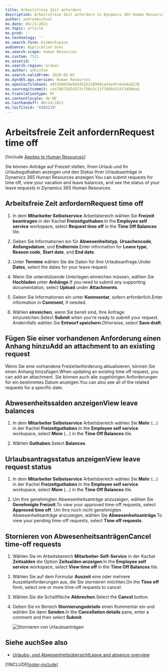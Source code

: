```yaml
---
title: Arbeitsfreie Zeit anfordern
description: Arbeitsfreie Zeit anfordern in Dynamics 365 Human Resources.
author: andreabichsel
ms.date: 04/21/2021
ms.topic: article
ms.prod: ''
ms.technology: ''
ms.search.form: EssWorkspace
audience: Application User
ms.search.scope: Human Resources
ms.custom: 7521
ms.assetid: ''
ms.search.region: Global
ms.author: anbichse
ms.search.validFrom: 2020-02-03
ms.dyn365.ops.version: Human Resources
ms.openlocfilehash: 445360659e993451b1289091e43e4fc64e0ad228
ms.sourcegitcommit: cee7887282d372c756c5c11f76684315f249bba5
ms.translationtype: HT
ms.contentlocale: de-DE
ms.lasthandoff: 06/24/2021
ms.locfileid: "6303219"
---
```

# <a name="request-time-off"></a><span data-ttu-id="ba640-103">Arbeitsfreie Zeit anfordern</span><span class="sxs-lookup"><span data-stu-id="ba640-103">Request time off</span></span>

[!include [Applies to Human Resources](../includes/applies-to-hr.md)]

<span data-ttu-id="ba640-104">Sie können Anträge auf Freizeit stellen, Ihren Urlaub und Ihr Urlaubsguthaben anzeigen und den Status Ihrer Urlaubsanträge in Dynamics 365 Human Resources anzeigen.</span><span class="sxs-lookup"><span data-stu-id="ba640-104">You can submit requests for time off, view your vacation and leave balances, and see the status of your leave requests in Dynamics 365 Human Resources.</span></span>

## <a name="request-time-off"></a><span data-ttu-id="ba640-105">Arbeitsfreie Zeit anfordern</span><span class="sxs-lookup"><span data-stu-id="ba640-105">Request time off</span></span>

1. <span data-ttu-id="ba640-106">In dem **Mitarbeiter Selbstservice** Arbeitsbereich wählen Sie **Freizeit beantragen** in der Kachel **Freizeitguthaben**.</span><span class="sxs-lookup"><span data-stu-id="ba640-106">In the **Employee self service** workspace, select **Request time off** in the **Time Off Balances** tile.</span></span>

2. <span data-ttu-id="ba640-107">Geben Sie Informationen ein für **Abwesenheitstyp**, **Ursachencode**, **Anfangsdatum**, und **Endtermin**.</span><span class="sxs-lookup"><span data-stu-id="ba640-107">Enter information for **Leave type**, **Reason code**, **Start date**, and **End date**.</span></span>

3. <span data-ttu-id="ba640-108">Unter **Termine** wählen Sie die Daten für Ihre Urlaubsanfrage.</span><span class="sxs-lookup"><span data-stu-id="ba640-108">Under **Dates**, select the dates for your leave request.</span></span>

4. <span data-ttu-id="ba640-109">Wenn Sie unterstützende Unterlagen einreichen müssen, wählen Sie **Hochladen** unter **Anhänge**.</span><span class="sxs-lookup"><span data-stu-id="ba640-109">If you need to submit any supporting documentation, select **Upload** under **Attachments**.</span></span>

5. <span data-ttu-id="ba640-110">Geben Sie Informationen ein unter **Kommentar**, sofern erforderlich.</span><span class="sxs-lookup"><span data-stu-id="ba640-110">Enter information in **Comment**, if needed.</span></span>

6. <span data-ttu-id="ba640-111">Wählen **einreichen**, wenn Sie bereit sind, Ihre Anfrage einzureichen.</span><span class="sxs-lookup"><span data-stu-id="ba640-111">Select **Submit** when you're ready to submit your request.</span></span> <span data-ttu-id="ba640-112">Andernfalls wählen Sie **Entwurf speichern**.</span><span class="sxs-lookup"><span data-stu-id="ba640-112">Otherwise, select **Save draft**.</span></span>

## <a name="add-an-attachment-to-an-existing-request"></a><span data-ttu-id="ba640-113">Fügen Sie einer vorhandenen Anforderung einen Anhang hinzu</span><span class="sxs-lookup"><span data-stu-id="ba640-113">Add an attachment to an existing request</span></span>

<span data-ttu-id="ba640-114">Wenn Sie eine vorhandene Freizeitanforderung aktualisieren, können Sie einen Anhang hinzufügen.</span><span class="sxs-lookup"><span data-stu-id="ba640-114">When updating an existing time off request, you can add an attachment.</span></span> <span data-ttu-id="ba640-115">Sie können auch alle zugehörigen Anforderungen für ein bestimmtes Datum anzeigen.</span><span class="sxs-lookup"><span data-stu-id="ba640-115">You can also see all of the related requests for a specific date.</span></span>

## <a name="view-leave-balances"></a><span data-ttu-id="ba640-116">Abwesenheitssalden anzeigen</span><span class="sxs-lookup"><span data-stu-id="ba640-116">View leave balances</span></span>

1. <span data-ttu-id="ba640-117">In dem **Mitarbeiter Selbstservice** Arbeitsbereich wählen Sie **Mehr** (...) in der Kachel **Freizeitguthaben**.</span><span class="sxs-lookup"><span data-stu-id="ba640-117">In the **Employee self service** workspace, select **More** (...) in the **Time Off Balances** tile.</span></span>

2. <span data-ttu-id="ba640-118">Wählen **Guthaben**.</span><span class="sxs-lookup"><span data-stu-id="ba640-118">Select **Balances**.</span></span>

## <a name="view-leave-request-status"></a><span data-ttu-id="ba640-119">Urlaubsantragsstatus anzeigen</span><span class="sxs-lookup"><span data-stu-id="ba640-119">View leave request status</span></span>

1. <span data-ttu-id="ba640-120">In dem **Mitarbeiter Selbstservice** Arbeitsbereich wählen Sie **Mehr** (...) in der Kachel **Freizeitguthaben**.</span><span class="sxs-lookup"><span data-stu-id="ba640-120">In the **Employee self service** workspace, select **More** (...) in the **Time Off Balances** tile.</span></span>

2. <span data-ttu-id="ba640-121">Um Ihre genehmigten Abwesenheitsanträge anzuzeigen, wählen Sie **Genehmigte Freizeit**.</span><span class="sxs-lookup"><span data-stu-id="ba640-121">To view your approved time-off requests, select **Approved time off**.</span></span> <span data-ttu-id="ba640-122">Um Ihre noch nicht genehmigten Abwesenheitsanträge anzuzeigen, wählen Sie **Abwesenheitsanträge**.</span><span class="sxs-lookup"><span data-stu-id="ba640-122">To view your pending time-off requests, select **Time off requests**.</span></span>

## <a name="cancel-time-off-requests"></a><span data-ttu-id="ba640-123">Stornieren von Abwesenheitsanträgen</span><span class="sxs-lookup"><span data-stu-id="ba640-123">Cancel time-off requests</span></span>

1. <span data-ttu-id="ba640-124">Wählen Sie im Arbeitsbereich **Mitarbeiter-Self-Service** in der Kachel **Zeitsalden** die Option **Zeitsalden anzeigen**.</span><span class="sxs-lookup"><span data-stu-id="ba640-124">In the **Employee self service** workspace, select **View time off** in the **Time Off Balances** tile.</span></span>

2. <span data-ttu-id="ba640-125">Wählen Sie auf dem Formular **Auszeit** eine oder mehrere Auszeitanforderungen aus, die Sie stornieren möchten.</span><span class="sxs-lookup"><span data-stu-id="ba640-125">On the **Time off** form, select one or more time-off requests to cancel.</span></span>

3. <span data-ttu-id="ba640-126">Wählen Sie die Schaltfläche **Abbrechen**.</span><span class="sxs-lookup"><span data-stu-id="ba640-126">Select the **Cancel** button.</span></span>

4. <span data-ttu-id="ba640-127">Geben Sie im Bereich **Stornierungsdetails** einen Kommentar ein und wählen Sie dann **Senden**.</span><span class="sxs-lookup"><span data-stu-id="ba640-127">In the **Cancellation details** pane, enter a comment and then select **Submit**.</span></span>

   ![Stornieren von Urlaubsanträgen](media/hr-leave-and-absence-cancel.png)

## <a name="see-also"></a><span data-ttu-id="ba640-129">Siehe auch</span><span class="sxs-lookup"><span data-stu-id="ba640-129">See also</span></span>

- [<span data-ttu-id="ba640-130">Urlaubs- und Abwesenheitsübersicht</span><span class="sxs-lookup"><span data-stu-id="ba640-130">Leave and absence overview</span></span>](hr-leave-and-absence-overview.md)


[!INCLUDE[footer-include](../includes/footer-banner.md)]
